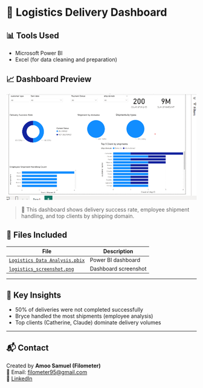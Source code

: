 # 🚚 Logistics Delivery Dashboard

## 📊 Tools Used
- Microsoft Power BI
- Excel (for data cleaning and preparation)

## 📈 Dashboard Preview

![Dashboard Screen](logistics%20screenshot.png)

> 📌 This dashboard shows delivery success rate, employee shipment handling, and top clients by shipping domain.

## 📁 Files Included

| File | Description |
|------|-------------|
| [`Logistics Data Analysis.pbix`](./Logistics%20Data%20Analysis.pbix) | Power BI dashboard |
| [`logistics_screenshot.png`](./logistics_screenshot.png) | Dashboard screenshot |

---

## 🧠 Key Insights

- 50% of deliveries were not completed successfully
- Bryce handled the most shipments (employee analysis)
- Top clients (Catherine, Claude) dominate delivery volumes

---

## 📬 Contact

Created by **Amoo Samuel (Filometer)**  
📧 Email: filometer95@gmail.com  
🔗 [LinkedIn](https://www.linkedin.com/in/amoo-samuel-akinkunmi-6026ba244)
